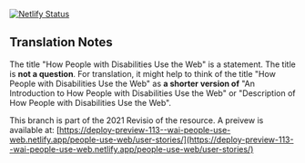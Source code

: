 [![Netlify Status](https://api.netlify.com/api/v1/badges/bc1f0553-a688-4748-94f1-0d8d80c856f2/deploy-status)](https://app.netlify.com/sites/wai-people-use-web/deploys)

## Translation Notes

The title "How People with Disabilities Use the Web" is a statement. The title is **not a question**. For translation, it might help to think of the title "How People with Disabilities Use the Web" as **a shorter version of** "An Introduction to How People with Disabilities Use the Web" or "Description of How People with Disabilities Use the Web".

This branch is part of the 2021 Revisio of the resource. A preivew is available at: [https://deploy-preview-113--wai-people-use-web.netlify.app/people-use-web/user-stories/](https://deploy-preview-113--wai-people-use-web.netlify.app/people-use-web/user-stories/)

